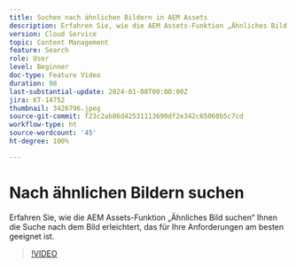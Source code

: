 ```yaml
---
title: Suchen nach ähnlichen Bildern in AEM Assets
description: Erfahren Sie, wie die AEM Assets-Funktion „Ähnliches Bild suchen“ Ihnen die Suche nach dem Bild erleichtert, das für Ihre Anforderungen am besten geeignet ist.
version: Cloud Service
topic: Content Management
feature: Search
role: User
level: Beginner
doc-type: Feature Video
duration: 98
last-substantial-update: 2024-01-08T00:00:00Z
jira: KT-14752
thumbnail: 3426796.jpeg
source-git-commit: f23c2ab86d42531113690df2e342c65060b5c7cd
workflow-type: ht
source-wordcount: '45'
ht-degree: 100%

---
```



# Nach ähnlichen Bildern suchen

Erfahren Sie, wie die AEM Assets-Funktion „Ähnliches Bild suchen“ Ihnen die Suche nach dem Bild erleichtert, das für Ihre Anforderungen am besten geeignet ist.

>[!VIDEO](https://video.tv.adobe.com/v/3426796/?learn=on)
